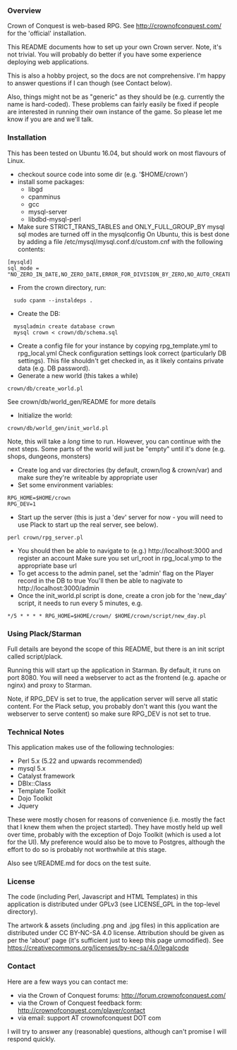 ### Overview

Crown of Conquest is web-based RPG. See http://crownofconquest.com/ for the 'official' installation.

This README documents how to set up your own Crown server. Note, it's not trivial. You will probably do better if you have some experience deploying web applications.

This is also a hobby project, so the docs are not comprehensive. I'm happy to answer questions if I can though (see Contact below).

Also, things might not be as "generic" as they should be (e.g. currently the name is hard-coded). These problems can fairly easily be fixed if people are interested in
running their own instance of the game. So please let me know if you are and we'll talk.

### Installation
This has been tested on Ubuntu 16.04, but should work on most flavours of Linux.

* checkout source code into some dir (e.g. '$HOME/crown')
* install some packages:
  * libgd
  * cpanminus
  * gcc
  * mysql-server
  * libdbd-mysql-perl
* Make sure STRICT_TRANS_TABLES and ONLY_FULL_GROUP_BY mysql sql modes are turned off in the mysqlconfig
  On Ubuntu, this is best done by adding a file /etc/mysql/mysql.conf.d/custom.cnf
  with the following contents:
```
[mysqld]
sql_mode = "NO_ZERO_IN_DATE,NO_ZERO_DATE,ERROR_FOR_DIVISION_BY_ZERO,NO_AUTO_CREATE_USER,NO_ENGINE_SUBSTITUTION"
```
* From the crown directory, run:
```
  sudo cpanm --instaldeps .
```
* Create the DB:
```
  mysqladmin create database crown
  mysql crown < crown/db/schema.sql
```
* Create a config file for your instance by copying rpg_template.yml to rpg_local.yml
  Check configuration settings look correct (particularly DB settings). This file shouldn't get checked in, as it likely contains private data (e.g. DB password).
* Generate a new world (this takes a while)
```
crown/db/create_world.pl
```
  See crown/db/world_gen/README for more details
* Initialize the world:
```
crown/db/world_gen/init_world.pl
```
  Note, this will take a *long* time to run. However, you can continue with the next steps. Some parts of the world will
  just be "empty" until it's done (e.g. shops, dungeons, monsters)
* Create log and var directories (by default, crown/log & crown/var) and make sure they're writeable by appropriate user
* Set some environment variables:
```
RPG_HOME=$HOME/crown
RPG_DEV=1
```
* Start up the server (this is just a 'dev' server for now - you will need to use Plack to start up the real server, see below).
```
perl crown/rpg_server.pl
```
* You should then be able to navigate to (e.g.) http://localhost:3000 and register an account
  Make sure you set url_root in rpg_local.ymp to the appropriate base url
* To get access to the admin panel, set the 'admin' flag on the Player record in the DB to true
  You'll then be able to nagivate to http://localhost:3000/admin
* Once the init_world.pl script is done, create a cron job for the 'new_day' script, it needs to run every 5 minutes, e.g.
```
*/5 * * * * RPG_HOME=$HOME/crown/ $HOME/crown/script/new_day.pl
```
### Using Plack/Starman

Full details are beyond the scope of this README, but there is an init script called script/plack.

Running this will start up the application in Starman. By default, it runs on port 8080. You will need
a webserver to act as the frontend (e.g. apache or nginx) and proxy to Starman.

Note, if RPG_DEV is set to true, the application server will serve all static content. For the Plack
setup, you probably don't want this (you want the webserver to serve content) so make sure RPG_DEV is
not set to true.

### Technical Notes

This application makes use of the following technologies:

* Perl 5.x (5.22 and upwards recommended)
* mysql 5.x
* Catalyst framework
* DBIx::Class
* Template Toolkit
* Dojo Toolkit
* Jquery

These were mostly chosen for reasons of convenience (i.e. mostly the fact that I knew them when the project started).
They have mostly held up well over time, probably with the exception of Dojo Toolkit (which is used a lot for the UI).
My preference would also be to move to Postgres, although the effort to do so is probably not worthwhile at this stage.

Also see t/README.md for docs on the test suite.

### License

The code (including Perl, Javascript and HTML Templates) in this application is distributed under GPLv3
(see LICENSE_GPL in the top-level directory).

The artwork & assets (including .png and .jpg files) in this application are distributed under CC BY-NC-SA 4.0
license. Attribution should be given as per the 'about' page (it's sufficient just to keep this page unmodified).
See https://creativecommons.org/licenses/by-nc-sa/4.0/legalcode

### Contact

Here are a few ways you can contact me:
* via the Crown of Conquest forums: http://forum.crownofconquest.com/
* via the Crown of Conquest feedback form: http://crownofconquest.com/player/contact
* via email: support AT crownofconquest DOT com

I will try to answer any (reasonable) questions, although can't promise I will respond quickly.
